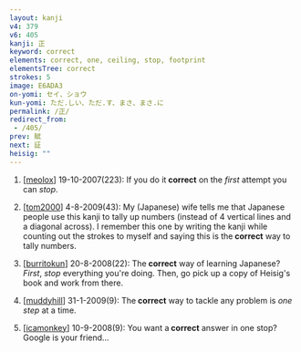 ```yaml
---
layout: kanji
v4: 379
v6: 405
kanji: 正
keyword: correct
elements: correct, one, ceiling, stop, footprint
elementsTree: correct
strokes: 5
image: E6ADA3
on-yomi: セイ、ショウ
kun-yomi: ただ.しい、ただ.す、まさ、まさ.に
permalink: /正/
redirect_from:
 - /405/
prev: 賦
next: 証
heisig: ""
---
```


1) [<a href="http://kanji.koohii.com/profile/meolox">meolox</a>] 19-10-2007(223): If you do it<strong> correct</strong> on the <em>first</em> attempt you can <em>stop</em>.

2) [<a href="http://kanji.koohii.com/profile/tom2000">tom2000</a>] 4-8-2009(43): My (Japanese) wife tells me that Japanese people use this kanji to tally up numbers (instead of 4 vertical lines and a diagonal across). I remember this one by writing the kanji while counting out the strokes to myself and saying this is the<strong> correct</strong> way to tally numbers.

3) [<a href="http://kanji.koohii.com/profile/burritokun">burritokun</a>] 20-8-2008(22): The<strong> correct</strong> way of learning Japanese? <em>First</em>, <em>stop</em> everything you&#039;re doing. Then, go pick up a copy of Heisig&#039;s book and work from there.

4) [<a href="http://kanji.koohii.com/profile/muddyhill">muddyhill</a>] 31-1-2009(9): The<strong> correct</strong> way to tackle any problem is <em>one</em> <em>step</em> at a time.

5) [<a href="http://kanji.koohii.com/profile/icamonkey">icamonkey</a>] 10-9-2008(9): You want a<strong> correct</strong> answer in one stop? Google is your friend...

